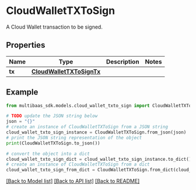 # CloudWalletTXToSign

A Cloud Wallet transaction to be signed.

## Properties

Name | Type | Description | Notes
------------ | ------------- | ------------- | -------------
**tx** | [**CloudWalletTXToSignTx**](CloudWalletTXToSignTx.md) |  | 

## Example

```python
from multibaas_sdk.models.cloud_wallet_txto_sign import CloudWalletTXToSign

# TODO update the JSON string below
json = "{}"
# create an instance of CloudWalletTXToSign from a JSON string
cloud_wallet_txto_sign_instance = CloudWalletTXToSign.from_json(json)
# print the JSON string representation of the object
print(CloudWalletTXToSign.to_json())

# convert the object into a dict
cloud_wallet_txto_sign_dict = cloud_wallet_txto_sign_instance.to_dict()
# create an instance of CloudWalletTXToSign from a dict
cloud_wallet_txto_sign_from_dict = CloudWalletTXToSign.from_dict(cloud_wallet_txto_sign_dict)
```
[[Back to Model list]](../README.md#documentation-for-models) [[Back to API list]](../README.md#documentation-for-api-endpoints) [[Back to README]](../README.md)


